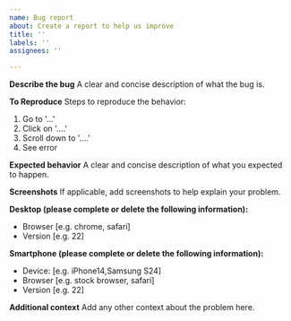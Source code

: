 ```yaml
---
name: Bug report
about: Create a report to help us improve
title: ''
labels: ''
assignees: ''

---
```


**Describe the bug**
A clear and concise description of what the bug is.

**To Reproduce**
Steps to reproduce the behavior:
1. Go to '...'
2. Click on '....'
3. Scroll down to '....'
4. See error

**Expected behavior**
A clear and concise description of what you expected to happen.

**Screenshots**
If applicable, add screenshots to help explain your problem.

**Desktop (please complete or delete the following information):**
 - Browser [e.g. chrome, safari]
 - Version [e.g. 22]

**Smartphone (please complete or delete the following information):**
 - Device: [e.g. iPhone14,Samsung S24]
 - Browser [e.g. stock browser, safari]
 - Version [e.g. 22]

**Additional context**
Add any other context about the problem here.
